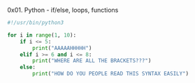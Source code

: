 0x01. Python - if/else, loops, functions

``` python
#!/usr/bin/python3

for i in range(1, 10):
	if i <= 5:
		print("AAAAAHHHHH")
	elif i >= 6 and i <= 8:
		print("WHERE ARE ALL THE BRACKETS???")
	else:
		print("HOW DO YOU PEOPLE READ THIS SYNTAX EASILY")
```
